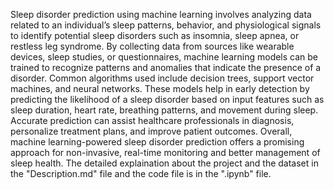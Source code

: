 Sleep disorder prediction using machine learning involves analyzing data related to an individual’s sleep patterns, behavior, and physiological signals to identify potential sleep disorders such as insomnia, sleep apnea, or restless leg syndrome. By collecting data from sources like wearable devices, sleep studies, or questionnaires, machine learning models can be trained to recognize patterns and anomalies that indicate the presence of a disorder. Common algorithms used include decision trees, support vector machines, and neural networks. These models help in early detection by predicting the likelihood of a sleep disorder based on input features such as sleep duration, heart rate, breathing patterns, and movement during sleep. Accurate prediction can assist healthcare professionals in diagnosis, personalize treatment plans, and improve patient outcomes. Overall, machine learning-powered sleep disorder prediction offers a promising approach for non-invasive, real-time monitoring and better management of sleep health.
The detailed explaination about the project and the dataset in the "Description.md" file and the code file is in the ".ipynb" file.

